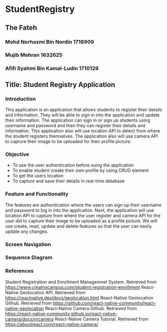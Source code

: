 # StudentRegistry

## The Fateh
### Mohd Norhazmi Bin Nordin 1718909
### Mujib Mehran 1632625
### Afifi Syahmi Bin Kamal-Ludin 1710129

## Title: Student Registry Application

### Introduction
This application is an application that allows students to register their details and information. They will be able to sign in into the application and update their information. The application can sign in or sign up students using username and password and then they can register their details and information. This application also will use location API to detect from where the student registers themselves. The application also will use camera API to capture their image to be uploaded for their profile picture.

### Objective
* To use the user authentication before suing the application
* To enable student create their own profile by using CRUD element
* To get the users location
* To capture and save their details in real-time database


### Feature and Functionality
The features are authentication where the users can sign up their username and password to log in into the application. Next, the application will use location API to capture from where the user register and camera API for the user did to capture their image to be uploaded as a profile picture.  We will use create, read, update and delete features so that the user can easily update any changes.

### Screen Navigation


### Sequence Diagram


### References
Student Registration and Enrollment Managemnet System. Retrieved from https://www.creatrixcampus.com/student-registration-enrollment
React-Native Geolocation API. Retrieved from https://reactnative.dev/docs/geolocation.html
React-Native Geolocation Github. Retrieved from https://github.com/react-native-community/react-native-geolocation
React-Native Camera Github. Retrieved from https://react-native-community.github.io/react-native-camera/docs/rncamera
React-Native Camera Tutorial. Retrieved from https://aboutreact.com/react-native-camera/
